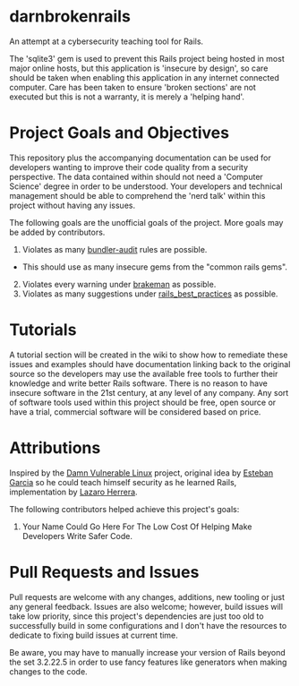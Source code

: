 # darnbrokenrails
An attempt at a cybersecurity teaching tool for Rails.

The 'sqlite3' gem is used to prevent this Rails project being hosted in most major online hosts, but this application is 'insecure by design', so care should be taken when enabling this application in any internet connected computer. Care has been taken to ensure 'broken sections' are not executed but this is not a warranty, it is merely a 'helping hand'.

# Project Goals and Objectives
This repository plus the accompanying documentation can be used for developers wanting to improve their code quality from a security perspective. The data contained within should not need a 'Computer Science' degree in order to be understood. Your developers and technical management should be able to comprehend the 'nerd talk' within this project without having any issues.

The following goals are the unofficial goals of the project. More goals may be added by contributors.
1. Violates as many [bundler-audit](https://github.com/rubysec/bundler-audit) rules are possible.
  * This should use as many insecure gems from the "common rails gems".
2. Violates every warning under [brakeman](https://github.com/presidentbeef/brakeman) as possible.
3. Violates as many suggestions under [rails_best_practices](https://rails-bestpractices.com/) as possible.

# Tutorials
A tutorial section will be created in the wiki to show how to remediate these issues and examples should have documentation linking back to the original source so the developers may use the available free tools to further their knowledge and write better Rails software. There is no reason to have insecure software in the 21st century, at any level of any company. Any sort of software tools used within this project should be free, open source or have a trial, commercial software will be considered based on price.

# Attributions
Inspired by the [Damn Vulnerable Linux](https://distrowatch.com/table.php?distribution=dvl) project, original idea by [Esteban Garcia](https://www.linkedin.com/in/esteban-garcia-306468101/) so he could teach himself security as he learned Rails, implementation by [Lazaro Herrera](https://www.linkedin.com/in/lazaroherrera/).

The following contributors helped achieve this project's goals:
1) Your Name Could Go Here For The Low Cost Of Helping Make Developers Write Safer Code.

# Pull Requests and Issues
Pull requests are welcome with any changes, additions, new tooling or just any general feedback. Issues are also welcome; however, build issues will take low priority, since this project's dependencies are just too old to successfully build in some configurations and I don't have the resources to dedicate to fixing build issues at current time.

Be aware, you may have to manually increase your version of Rails beyond the set 3.2.22.5 in order to use fancy features like generators when making changes to the code.
